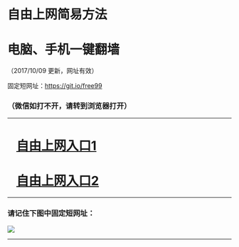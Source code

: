﻿# 自由上网简易方法

# 电脑、手机一键翻墙

（2017/10/09 更新，网址有效）

固定短网址：https://git.io/free99

### （微信如打不开，请转到浏览器打开）


***





# &nbsp;&nbsp; <a href="http://ft447830877.fwq-tz-1001.info/fwqtz01.html?t=10090017382 " target="_blank">自由上网入口1</a>
# &nbsp;&nbsp; <a href="http://ft1755720424.fwq-tz-1002.info/fwqtz02.html?t=100900124106 " target="_blank">自由上网入口2</a>
***

### 请记住下图中固定短网址：

<img src="https://s3-us-west-2.amazonaws.com/fwq-1001/yjfq-20170905okok.png" /> 


***

